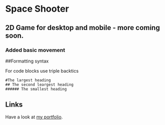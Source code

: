 # Space Shooter

## 2D Game for desktop and mobile - more coming soon.

### Added basic movement

##Formatting syntax

For code blocks use triple backtics 

```
#The largest heading
## The second leargest heading
###### The smallest heading
```

## Links

Have a look at [my portfolio](https://dabro.dev/).



